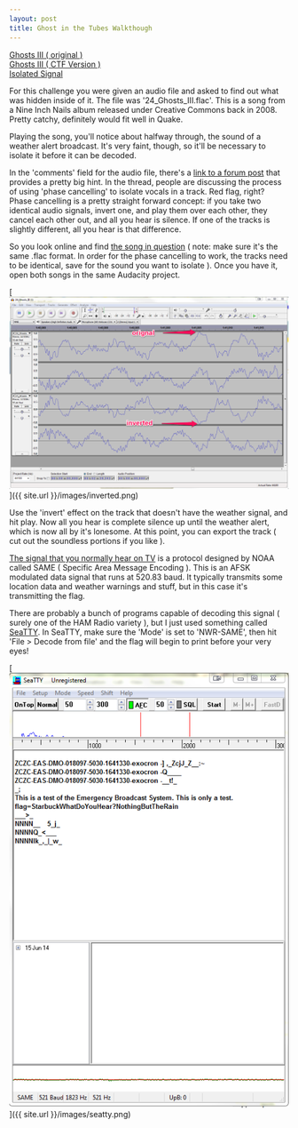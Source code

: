 ```yaml
---
layout: post
title: Ghost in the Tubes Walkthough
---
```


[Ghosts III ( original )](https://archive.org/details/nineinchnails_ghosts_I_IV) <br />
[Ghosts III ( CTF Version )](/files/24_Ghosts_III_CTF.flac)<br />
[Isolated Signal](/files/signal.wav)

For this challenge you were given an audio file and asked to find out what was hidden inside of it. The file was '24_Ghosts_III.flac'. This is a song from a Nine Inch Nails album released under Creative Commons back in 2008. Pretty catchy, definitely would fit well in Quake. 

Playing the song, you'll notice about halfway through, the sound of a weather alert broadcast. It's very faint, though, so it'll be necessary to isolate it before it can be decoded. 

In the 'comments' field for the audio file, there's a [link to a forum post](https://forum.ableton.com/viewtopic.php?p=752485#p752485) that provides a pretty big hint. In the thread, people are discussing the process of using 'phase cancelling' to isolate vocals in a track. Red flag, right? Phase cancelling is a pretty straight forward concept: if you take two identical audio signals, invert one, and play them over each other, they cancel each other out, and all you hear is silence. If one of the tracks is slightly different, all you hear is that difference.

So you look online and find [the song in question](/files/24_Ghosts_III_CTF.flac) ( note: make sure it's the same .flac format. In order for the phase cancelling to work, the tracks need to be identical, save for the sound you want to isolate ). Once you have it, open both songs in the same Audacity project. 

[<img src="/images/inverted.png" />]({{ site.url }}/images/inverted.png)

Use the 'invert' effect on the track that doesn't have the weather signal, and hit play. Now all you hear is complete silence up until the weather alert, which is now all by it's lonesome. At this point, you can export the track ( cut out the soundless portions if you like ). 

[The signal that you normally hear on TV](https://www.youtube.com/watch?v=VPGczKUlgd8) is a protocol designed by NOAA called SAME ( Specific Area Message Encoding ). This is an AFSK modulated data signal that runs at 520.83 baud. It typically transmits some location data and weather warnings and stuff, but in this case it's transmitting the flag.

There are probably a bunch of programs capable of decoding this signal ( surely one of the HAM Radio variety ), but I just used something called [SeaTTY](http://www.dxsoft.com/en/products/seatty/). In SeaTTY, make sure the 'Mode' is set to 'NWR-SAME', then hit 'File > Decode from file' and the flag will begin to print before your very eyes!

[<img src="/images/seatty.png" />]({{ site.url }}/images/seatty.png)
